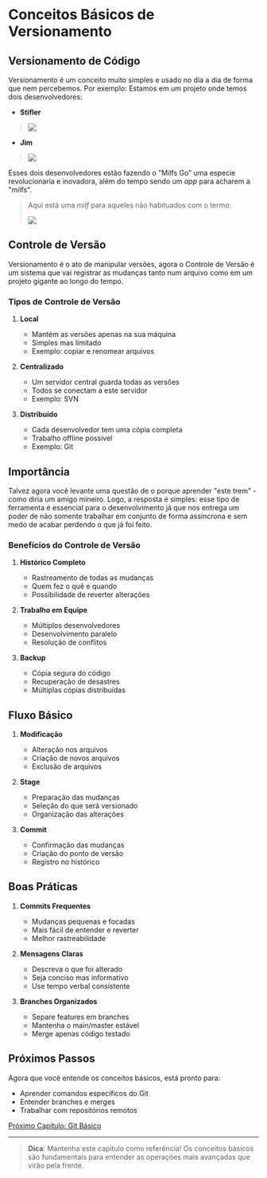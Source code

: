 # Conceitos Básicos de Versionamento

## Versionamento de Código
Versionamento é um conceito muito simples e usado no dia a dia de forma que nem percebemos. Por exemplo:
Estamos em um projeto onde temos dois desenvolvedores:
- **Stifler**
> ![](stifler-dude-no.gif)
- **Jim**
> ![](jim-american-pie.gif)

Esses dois desenvolvedores estão fazendo o "Milfs Go" uma especie revolucionaria e inovadora, além do tempo sendo um *app* para acharem a "milfs".

>Aqui está uma *milf* para aqueles não habituados com o termo:
>
>![](american-pie-good-stuff.gif)

## Controle de Versão
Versionamento é o ato de manipular versões, agora o Controle de Versão é um sistema que vai registrar as mudanças tanto num arquivo como em um projeto gigante ao longo do tempo.

### Tipos de Controle de Versão

1. **Local**
   - Mantém as versões apenas na sua máquina
   - Simples mas limitado
   - Exemplo: copiar e renomear arquivos

2. **Centralizado**
   - Um servidor central guarda todas as versões
   - Todos se conectam a este servidor
   - Exemplo: SVN

3. **Distribuído**
   - Cada desenvolvedor tem uma cópia completa
   - Trabalho offline possível
   - Exemplo: Git

## Importância
Talvez agora você levante uma questão de o porque aprender "este trem" - como diria um amigo mineiro. Logo, a resposta é simples: esse tipo de ferramenta é essencial para o desenvolvimento já que nos entrega um poder de não somente trabalhar em conjunto de forma assíncrona e sem medo de acabar perdendo o que já foi feito.

### Benefícios do Controle de Versão

1. **Histórico Completo**
   - Rastreamento de todas as mudanças
   - Quem fez o quê e quando
   - Possibilidade de reverter alterações

2. **Trabalho em Equipe**
   - Múltiplos desenvolvedores
   - Desenvolvimento paralelo
   - Resolução de conflitos

3. **Backup**
   - Cópia segura do código
   - Recuperação de desastres
   - Múltiplas cópias distribuídas

## Fluxo Básico

1. **Modificação**
   - Alteração nos arquivos
   - Criação de novos arquivos
   - Exclusão de arquivos

2. **Stage**
   - Preparação das mudanças
   - Seleção do que será versionado
   - Organização das alterações

3. **Commit**
   - Confirmação das mudanças
   - Criação do ponto de versão
   - Registro no histórico

## Boas Práticas

1. **Commits Frequentes**
   - Mudanças pequenas e focadas
   - Mais fácil de entender e reverter
   - Melhor rastreabilidade

2. **Mensagens Claras**
   - Descreva o que foi alterado
   - Seja conciso mas informativo
   - Use tempo verbal consistente

3. **Branches Organizados**
   - Separe features em branches
   - Mantenha o main/master estável
   - Merge apenas código testado

## Próximos Passos

Agora que você entende os conceitos básicos, está pronto para:
- Aprender comandos específicos do Git
- Entender branches e merges
- Trabalhar com repositórios remotos

[Próximo Capítulo: Git Básico](git-basics.md)

---

> **Dica**: Mantenha este capítulo como referência! 
> Os conceitos básicos são fundamentais para entender 
> as operações mais avançadas que virão pela frente.

